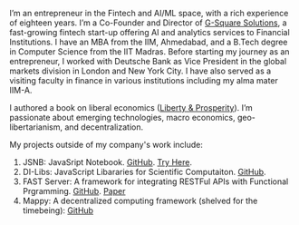 I’m an entrepreneur in the Fintech and AI/ML space, with a rich experience of eighteen years. I’m a Co-Founder and Director of [G-Square Solutions](https://g-square.in), a fast-growing fintech start-up offering AI and analytics services to Financial Institutions. I have an MBA from the IIM, Ahmedabad, and a B.Tech degree in Computer Science from the IIT Madras. Before starting my journey as an entrepreneur, I worked with Deutsche Bank as Vice President in the global markets division in London and New York City. I have also served as a visiting faculty in finance in various institutions including my alma mater IIM-A.

I authored a book on liberal economics  ([Liberty & Prosperity](https://vernonpress.com/book/1266)). I’m passionate about emerging technologies, macro economics, geo-libertarianism, and decentralization.

My projects outside of my company's work include:
1. JSNB: JavaSript Notebook. [GitHub](https://github.com/gopi-suvanam/jsnb). [Try Here](https://gopi-suvanam.github.io/jsnb/).
2. DI-Libs: JavaScript Libararies for Scientific Computaiton. [GitHub](https://github.com/gopi-suvanam/jsnb).
3. FAST Server: A framework for integrating RESTFul APIs with Functional Prgramming. [GitHub](https://github.com/gopi-suvanam/fast). [Paper](https://arxiv.org/abs/1607.05075)
4. Mappy: A decentralized computing framework (shelved for the timebeing): [GitHub](https://github.com/gopi-suvanam/node)
